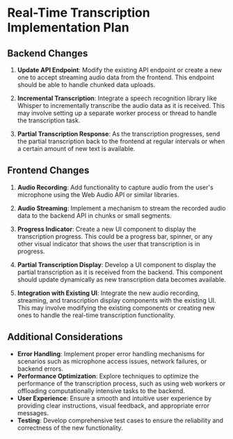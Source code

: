 # Real-Time Transcription Implementation Plan

## Backend Changes

1. **Update API Endpoint**: Modify the existing API endpoint or create a new one to accept streaming audio data from the frontend. This endpoint should be able to handle chunked data uploads.

2. **Incremental Transcription**: Integrate a speech recognition library like Whisper to incrementally transcribe the audio data as it is received. This may involve setting up a separate worker process or thread to handle the transcription task.

3. **Partial Transcription Response**: As the transcription progresses, send the partial transcription back to the frontend at regular intervals or when a certain amount of new text is available.

## Frontend Changes

1. **Audio Recording**: Add functionality to capture audio from the user's microphone using the Web Audio API or similar libraries.

2. **Audio Streaming**: Implement a mechanism to stream the recorded audio data to the backend API in chunks or small segments.

3. **Progress Indicator**: Create a new UI component to display the transcription progress. This could be a progress bar, spinner, or any other visual indicator that shows the user that transcription is in progress.

4. **Partial Transcription Display**: Develop a UI component to display the partial transcription as it is received from the backend. This component should update dynamically as new transcription data becomes available.

5. **Integration with Existing UI**: Integrate the new audio recording, streaming, and transcription display components with the existing UI. This may involve modifying the existing components or creating new ones to handle the real-time transcription functionality.

## Additional Considerations

- **Error Handling**: Implement proper error handling mechanisms for scenarios such as microphone access issues, network failures, or backend errors.
- **Performance Optimization**: Explore techniques to optimize the performance of the transcription process, such as using web workers or offloading computationally intensive tasks to the backend.
- **User Experience**: Ensure a smooth and intuitive user experience by providing clear instructions, visual feedback, and appropriate error messages.
- **Testing**: Develop comprehensive test cases to ensure the reliability and correctness of the new functionality.